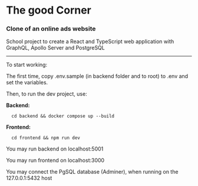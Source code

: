 # The good Corner

### Clone of an online ads website

School project to create a React and TypeScript web application with GraphQL, Apollo Server and PostgreSQL

---

To start working:

The first time, copy .env.sample (in backend folder and to root) to .env and set the variables.

Then, to run the dev project, use:

**Backend:**
```
  cd backend && docker compose up --build
```

**Frontend:**
``` 
  cd frontend && npm run dev
```

You may run backend on localhost:5001

You may run frontend on localhost:3000

You may connect the PgSQL database (Adminer), when running on the 127.0.0.1:5432 host